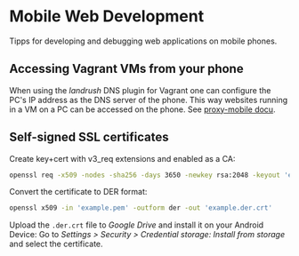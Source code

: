 Mobile Web Development
======================
Tipps for developing and debugging web applications on mobile phones.

Accessing Vagrant VMs from your phone
-------------------------------------
When using the *landrush* DNS plugin for Vagrant one can configure the PC's IP address as the DNS server of the phone.
This way websites running in a VM on a PC can be accessed on the phone. See [proxy-mobile docu](https://github.com/phinze/landrush/tree/master/doc/proxy-mobile).

Self-signed SSL certificates
----------------------------

Create key+cert with v3_req extensions and enabled as a CA:
```sh
openssl req -x509 -nodes -sha256 -days 3650 -newkey rsa:2048 -keyout 'example.key' -out 'example.pem' -subj '/CN=example.com/C=CH' -reqexts v3_req -extensions v3_ca
```

Convert the certificate to DER format:
```sh
openssl x509 -in 'example.pem' -outform der -out 'example.der.crt'
```

Upload the `.der.crt` file to *Google Drive* and install it on your Android Device:
Go to *Settings > Security > Credential storage: Install from storage* and select the certificate.
